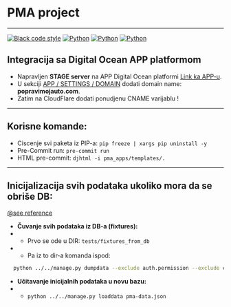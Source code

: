 # PMA project

---

[![Black code style](https://img.shields.io/badge/code%20style-black-000000.svg)](https://github.com/ambv/black)
[![Python](https://img.shields.io/badge/HTML%20code%20style-djhtml-orange?logo=html5)](https://github.com/rtts/djhtml)
[![Python](https://img.shields.io/badge/python-3.11.0-blue.svg?logo=python&logoColor=yellow)](https://www.python.org/)
[![Python](https://img.shields.io/badge/no%20package%20install-only%20with%20consensus-green?logo=1001Tracklists&logoColor=yellow)](https://www.python.org/)


## Integracija sa Digital Ocean APP platformom

- Napravljen **STAGE server** na APP Digital Ocean platformi [Link ka APP-u](https://pma-app-k89y6.ondigitalocean.app/).
- U
  sekciji [APP / SETTINGS / DOMAIN](https://cloud.digitalocean.com/apps/8058ee2c-a1c4-420f-bb1c-534672111037/settings?i=8d2545)
  dodati domain name: **popravimojauto.com**.
- Zatim na CloudFlare dodati ponudjenu CNAME varijablu !

---

## Korisne komande:
- Ciscenje svi paketa iz PIP-a: ```pip freeze | xargs pip uninstall -y```
- Pre-Commit run: ```pre-commit run```
- HTML pre-commit: ```djhtml -i pma_apps/templates/.```

---

## Inicijalizacija svih podataka ukoliko mora da se obriše DB:
[@see reference](https://coderwall.com/p/mvsoyg/django-dumpdata-and-loaddata)
- <b>Čuvanje svih podataka iz DB-a (fixtures):</b>
- - Prvo se ode u DIR: ``` tests/fixtures_from_db ```
- - Pa iz to dir-a komanda ispod:

```bash
  python ../../manage.py dumpdata --exclude auth.permission --exclude contenttypes  --indent 2 > pma-data.json
```

- <b>Učitavanje inicijalnih podataka u novu bazu:</b>
- - ``` python ../../manage.py loaddata pma-data.json ```
